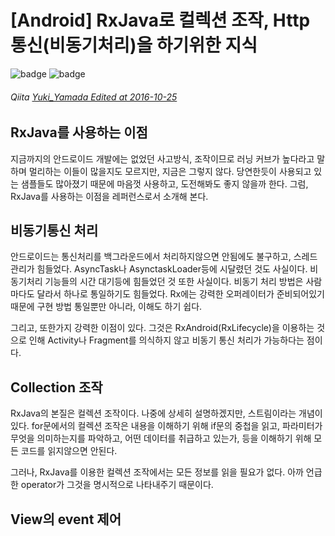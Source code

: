 [Android] RxJava로 컬렉션 조작, Http 통신(비동기처리)을 하기위한 지식
=================================================================

![badge](https://img.shields.io/badge/manasobi-RxJava-brightgreen.svg?style=flat-square) ![badge](https://img.shields.io/badge/manasobi-android-orange.svg?style=flat-square)

###### Qiita [Yuki_Yamada Edited at 2016-10-25](http://qiita.com/Yuki_Yamada/items/a0855189988539c18b8f#_reference-e2a2024732be2ead5cc6)

## RxJava를 사용하는 이점
지금까지의 안드로이드 개발에는 없었던 사고방식, 조작이므로 러닝 커브가 높다라고 말하며 멀리하는 이들이 많을지도 모르지만, 지금은 그렇지 않다. 당연한듯이 사용되고 있는 샘플들도 많아졌기 때문에 마음껏 사용하고, 도전해봐도 좋지 않을까 한다. 그럼, RxJava를 사용하는 이점을 레퍼런스로서 소개해 본다.

## 비동기통신 처리
안드로이드는 통신처리를 백그라운드에서 처리하지않으면 안됨에도 불구하고, 스레드 관리가 힘들었다.
AsyncTask나 AsynctaskLoader등에 시달렸던 것도 사실이다. 비동기처리 기능들의 시간 대기등에 힘들었던 것 또한 사실이다.
비동기 처리 방법은 사람마다도 달라서 하나로 통일하기도 힘들었다.
Rx에는 강력한 오퍼레이터가 준비되어있기 때문에 구현 방법 통일뿐만 아니라, 이해도 하기 쉽다.

그리고, 또한가지 강력한 이점이 있다. 그것은 RxAndroid(RxLifecycle)을 이용하는 것으로 인해 Activity나 Fragment를 의식하지 않고 비동기 통신 처리가 가능하다는 점이다.

## Collection 조작
RxJava의 본질은 컬렉션 조작이다. 나중에 상세히 설명하겠지만, 스트림이라는 개념이 있다.
for문에서의 컬렉션 조작은 내용을 이해하기 위해 if문의 중첩을 읽고, 파라미터가 무엇을 의미하는지를 파악하고, 어떤 데이터를 취급하고 있는가, 등을 이해하기 위해 모든 코드를 읽지않으면 안된다.

그러나, RxJava를 이용한 컬렉션 조작에서는 모든 정보를 읽을 필요가 없다. 아까 언급한 operator가 그것을 명시적으로 나타내주기 때문이다.

## View의 event 제어




